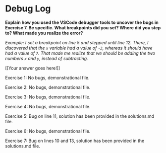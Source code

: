 # Debug Log

**Explain how you used the VSCode debugger tools to uncover the bugs in Exercise 7. Be specific. What breakpoints did you set? Where did you step to? What made you realize the error?**

_Example: I set a breakpoint on line 5 and stepped until line 12. There, I discovered that the `x` variable had a value of `-3`, whereas it should have had a value of `7`. That made me realize that we should be adding the two numbers `x` and `y`, instead of subtracting._

[[Your answer goes here!]]

Exercise 1: No bugs, demonstrational file.

Exercise 2: No bugs, demonstrational file.

Exercise 3: No bugs, demonstrational file.

Exercise 4: No bugs, demonstrational file.

Exercise 5: Bug on line 11, solution has been provided in the solutions.md file.

Exercise 6: No bugs, demonstrational file.

Exercise 7: Bug on lines 10 and 13, solution has been provided in the solutions.md file.